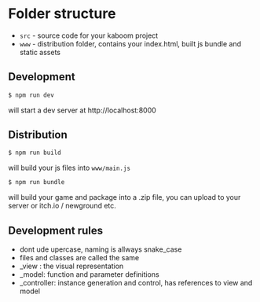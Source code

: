 # Folder structure

- `src` - source code for your kaboom project
- `www` - distribution folder, contains your index.html, built js bundle and static assets


## Development

```sh
$ npm run dev
```

will start a dev server at http://localhost:8000

## Distribution

```sh
$ npm run build
```

will build your js files into `www/main.js`

```sh
$ npm run bundle
```

will build your game and package into a .zip file, you can upload to your server or itch.io / newground etc.

## Development rules
- dont ude upercase, naming is allways snake_case
- files and classes are called the same
- _view : the visual representation
- _model: function and parameter definitions
- _controller: instance generation and control, has references to view and model